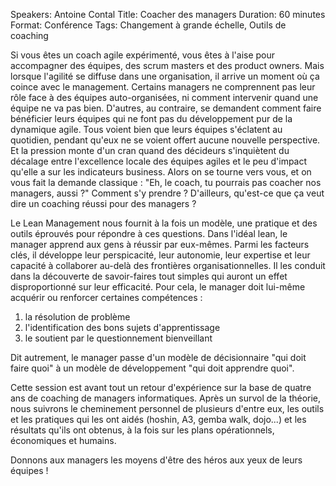 Speakers: Antoine Contal
Title: Coacher des managers
Duration: 60 minutes
Format: Conférence
Tags: Changement à grande échelle, Outils de coaching

Si vous êtes un coach agile expérimenté, vous êtes à l'aise pour accompagner des équipes, des scrum masters et des product owners.
Mais lorsque l'agilité se diffuse dans une organisation, il arrive un moment où ça coince avec le management.
Certains managers ne comprennent pas leur rôle face à des équipes auto-organisées, ni comment intervenir quand une équipe ne va pas bien.
D'autres, au contraire, se demandent comment faire bénéficier leurs équipes qui ne font pas du développement pur de la dynamique agile.
Tous voient bien que leurs équipes s'éclatent au quotidien, pendant qu'eux ne se voient offert aucune nouvelle perspective.
Et la pression monte d'un cran quand des décideurs s'inquiètent du décalage entre l'excellence locale des équipes agiles et le peu d'impact qu'elle a sur les indicateurs business.
Alors on se tourne vers vous, et on vous fait la demande classique : "Eh, le coach, tu pourrais pas coacher nos managers, aussi ?"
Comment s'y prendre ?
D'ailleurs, qu'est-ce que ça veut dire un coaching réussi pour des managers ?

Le Lean Management nous fournit à la fois un modèle, une pratique et des outils éprouvés pour répondre à ces questions.
Dans l'idéal lean, le manager apprend aux gens à réussir par eux-mêmes.
Parmi les facteurs clés, il développe leur perspicacité, leur autonomie, leur expertise et leur capacité à collaborer au-delà des frontières organisationnelles.
Il les conduit dans la découverte de savoir-faires tout simples qui auront un effet disproportionné sur leur efficacité.
Pour cela, le manager doit lui-même acquérir ou renforcer certaines compétences :

1. la résolution de problème
2. l'identification des bons sujets d'apprentissage
3. le soutient par le questionnement bienveillant

Dit autrement, le manager passe d'un modèle de décisionnaire "qui doit faire quoi" à un modèle de développement "qui doit apprendre quoi".

Cette session est avant tout un retour d'expérience sur la base de quatre ans de coaching de managers informatiques.
Après un survol de la théorie, nous suivrons le cheminement personnel de plusieurs d'entre eux, les outils et les pratiques qui les ont aidés (hoshin, A3, gemba walk, dojo...) et les résultats qu'ils ont obtenus, à la fois sur les plans opérationnels, économiques et humains.

Donnons aux managers les moyens d'être des héros aux yeux de leurs équipes !
